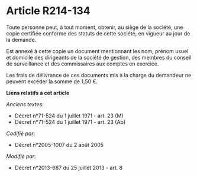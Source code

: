 # Article R214-134

Toute personne peut, à tout moment, obtenir, au siège de la société, une copie certifiée conforme des statuts de cette
société, en vigueur au jour de la demande. 

Est annexé à cette copie un document mentionnant les nom, prénom usuel et domicile des dirigeants de la société de gestion,
des membres du conseil de surveillance et des commissaires aux comptes en exercice. 

Les frais de délivrance de ces documents mis à la charge du demandeur ne peuvent excéder la somme de 1,50 €.

**Liens relatifs à cet article**

_Anciens textes_:

  - Décret n°71-524 du 1 juillet 1971 - art. 23 (M)
  - Décret n°71-524 du 1 juillet 1971 - art. 23 (Ab)

_Codifié par_:

  - Décret n°2005-1007 du 2 août 2005

_Modifié par_:

  - Décret n°2013-687 du 25 juillet 2013 - art. 8
